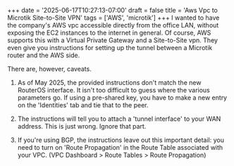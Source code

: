 +++
date = '2025-06-17T10:27:13-07:00'
draft = false
title = 'Aws Vpc to Microtik Site-to-Site VPN'
tags = ['AWS', 'microtik']
+++
I wanted to have the company's AWS vpc accessible directly from the office LAN, without
exposing the EC2 instances to the internet in general.  Of course, AWS supports this with
a Virtual Private Gateway and a Site-to-Site vpn.  They even give you instructions for setting
up the tunnel between a Microtik router and the AWS side.

There are, however, caveats.

1. As of May 2025, the provided instructions don't match the new RouterOS interface.  It isn't
too difficult to guess where the various parameters go.  If using a pre-shared key, you have to make
a new entry on the 'Identities' tab and tie that to the peer.

1. The instructions will tell you to attach a 'tunnel interface' to your WAN address.  This is just
wrong. Ignore that part.

1. If you're using BGP, the instructions leave out this important detail: you need to turn on 'Route
Propagation' in the Route Table associated with your VPC. (VPC Dashboard > Route Tables > Route Propagation)

